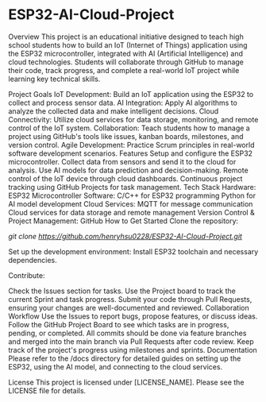 # ESP32-AI-Cloud-Project
Overview
This project is an educational initiative designed to teach high school students how to build an IoT (Internet of Things) application using the ESP32 microcontroller, integrated with AI (Artificial Intelligence) and cloud technologies. Students will collaborate through GitHub to manage their code, track progress, and complete a real-world IoT project while learning key technical skills.

Project Goals
IoT Development: Build an IoT application using the ESP32 to collect and process sensor data.
AI Integration: Apply AI algorithms to analyze the collected data and make intelligent decisions.
Cloud Connectivity: Utilize cloud services for data storage, monitoring, and remote control of the IoT system.
Collaboration: Teach students how to manage a project using GitHub's tools like issues, kanban boards, milestones, and version control.
Agile Development: Practice Scrum principles in real-world software development scenarios.
Features
Setup and configure the ESP32 microcontroller.
Collect data from sensors and send it to the cloud for analysis.
Use AI models for data prediction and decision-making.
Remote control of the IoT device through cloud dashboards.
Continuous project tracking using GitHub Projects for task management.
Tech Stack
Hardware: ESP32 Microcontroller
Software:
C/C++ for ESP32 programming
Python for AI model development
Cloud Services:
MQTT for message communication
Cloud services for data storage and remote management
Version Control & Project Management: GitHub
How to Get Started
Clone the repository:

*git clone https://github.com/henryhsu0228/ESP32-AI-Cloud-Project.git*

Set up the development environment:
Install ESP32 toolchain and necessary dependencies.

Contribute:

Check the Issues section for tasks.
Use the Project board to track the current Sprint and task progress.
Submit your code through Pull Requests, ensuring your changes are well-documented and reviewed.
Collaboration Workflow
Use the Issues to report bugs, propose features, or discuss ideas.
Follow the GitHub Project Board to see which tasks are in progress, pending, or completed.
All commits should be done via feature branches and merged into the main branch via Pull Requests after code review.
Keep track of the project's progress using milestones and sprints.
Documentation
Please refer to the /docs directory for detailed guides on setting up the ESP32, using the AI model, and connecting to the cloud services.

License
This project is licensed under [LICENSE_NAME]. Please see the LICENSE file for details.
